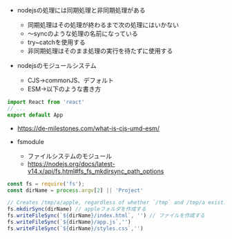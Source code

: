 - nodejsの処理には同期処理と非同期処理がある
  - 同期処理はその処理が終わるまで次の処理にはいかない
  - 〜syncのような処理の名前になっている
  - try~catchを使用する
  - 非同期処理はそのまま処理の実行を待たずに使用する

- nodejsのモジュールシステム
  - CJS→commonJS、デフォルト
  - ESM→以下のような書き方

```js
import React from 'react'
// ...
export default App
```

- <https://de-milestones.com/what-is-cjs-umd-esm/>

- fsmodule
  - ファイルシステムのモジュール
  - <https://nodejs.org/docs/latest-v14.x/api/fs.html#fs_fs_mkdirsync_path_options>

```js
const fs = require('fs');
const dirName = process.argv[2] || 'Project'

// Creates /tmp/a/apple, regardless of whether `/tmp` and /tmp/a exist.
fs.mkdirSync(dirName) // appleフォルダを作成する
fs.writeFileSync(`${dirName}/index.html`, '') // ファイルを作成する
fs.writeFileSync(`${dirName}/app.js`,'')
fs.writeFileSync(`${dirName}/styles.css`,'')
```
